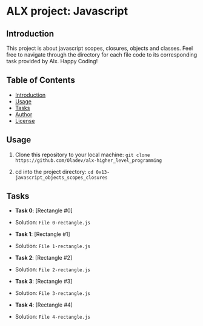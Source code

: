 # ALX project: Javascript

## Introduction

This project is about javascript scopes, closures, objects and classes. Feel free to navigate through the directory for each file code to its corresponding task provided by Alx. Happy Coding!

## Table of Contents
- [Introduction](#Introduction)
- [Usage](#Usage)
- [Tasks](#Task)
- [Author](#Author)
- [License](#License)

## Usage

1. Clone this repository to your local machine:
    ``` git clone https://github.com/Oladev/alx-higher_level_programming ```

2. cd into the project directory:
    ``` cd 0x13-javascript_objects_scopes_closures ```

## Tasks
-   **Task 0**: [Rectangle #0]
-    Solution: ```File 0-rectangle.js```

-   **Task 1**: [Rectangle #1]
- Solution: ```File 1-rectangle.js```

- **Task 2**: [Rectangle #2]
- Solution: ```File 2-rectangle.js```

- **Task 3**: [Rectangle #3]
- Solution: ```File 3-rectangle.js ```

- **Task 4**: [Rectangle #4]
- Solution: ```File 4-rectangle.js```

